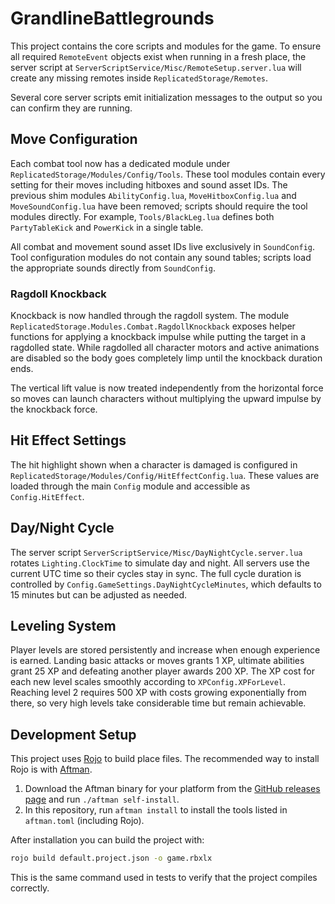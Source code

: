 # GrandlineBattlegrounds

This project contains the core scripts and modules for the game. To ensure all required `RemoteEvent` objects exist when running in a fresh place, the server script at `ServerScriptService/Misc/RemoteSetup.server.lua` will create any missing remotes inside `ReplicatedStorage/Remotes`.

Several core server scripts emit initialization messages to the output so you can confirm they are running.

## Move Configuration

Each combat tool now has a dedicated module under
`ReplicatedStorage/Modules/Config/Tools`. These tool modules contain every
setting for their moves including hitboxes and sound asset IDs. The previous
shim modules `AbilityConfig.lua`, `MoveHitboxConfig.lua` and
`MoveSoundConfig.lua` have been removed; scripts should require the tool
modules directly. For example, `Tools/BlackLeg.lua` defines both
`PartyTableKick` and `PowerKick` in a single table.

All combat and movement sound asset IDs live exclusively in `SoundConfig`.
Tool configuration modules do not contain any sound tables; scripts load
the appropriate sounds directly from `SoundConfig`.

### Ragdoll Knockback

Knockback is now handled through the ragdoll system. The module
`ReplicatedStorage.Modules.Combat.RagdollKnockback` exposes helper
functions for applying a knockback impulse while putting the target in
a ragdolled state. While ragdolled all character motors and active
animations are disabled so the body goes completely limp until the
knockback duration ends.

The vertical lift value is now treated independently from the horizontal
force so moves can launch characters without multiplying the upward
impulse by the knockback force.

## Hit Effect Settings

The hit highlight shown when a character is damaged is configured in
`ReplicatedStorage/Modules/Config/HitEffectConfig.lua`. These values are loaded
through the main `Config` module and accessible as `Config.HitEffect`.

## Day/Night Cycle

The server script `ServerScriptService/Misc/DayNightCycle.server.lua` rotates
`Lighting.ClockTime` to simulate day and night. All servers use the current UTC
time so their cycles stay in sync. The full cycle duration is controlled by
`Config.GameSettings.DayNightCycleMinutes`, which defaults to 15 minutes but can
be adjusted as needed.

## Leveling System

Player levels are stored persistently and increase when enough experience is
earned. Landing basic attacks or moves grants 1 XP, ultimate abilities grant
25 XP and defeating another player awards 200 XP. The XP cost for each new
level scales smoothly according to `XPConfig.XPForLevel`. Reaching level 2
requires 500 XP with costs growing exponentially from there, so very high
levels take considerable time but remain achievable.


## Development Setup

This project uses [Rojo](https://github.com/rojo-rbx/rojo) to build place files. The recommended way to install Rojo is with [Aftman](https://github.com/LPGhatguy/aftman).

1. Download the Aftman binary for your platform from the [GitHub releases page](https://github.com/LPGhatguy/aftman/releases) and run `./aftman self-install`.
2. In this repository, run `aftman install` to install the tools listed in `aftman.toml` (including Rojo).

After installation you can build the project with:

```sh
rojo build default.project.json -o game.rbxlx
```

This is the same command used in tests to verify that the project compiles correctly.
